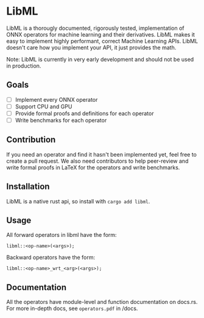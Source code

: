 
# LibML

LibML is a thorougly documented, rigorously tested, implementation of ONNX operators for machine learning and
their derivatives.  LibML makes it easy to implement highly performant, correct Machine Learning APIs.  LibML doesn't care how you implement your API, it just provides the math. 

Note: LibML is currently in very early development and should not be used in production.

## Goals

- [ ] Implement every ONNX operator
- [ ] Support CPU and GPU 
- [ ] Provide formal proofs and definitions for each operator
- [ ] Write benchmarks for each operator

## Contribution

If you need an operator and find it hasn't been implemented yet, feel free to create a pull request.  We also need contributors to help peer-review and write formal proofs in LaTeX for the operators and write benchmarks. 

## Installation

LibML is a native rust api, so install with `cargo add libml`.

## Usage

All forward operators in libml have the form:
```
libml::<op-name>(<args>);
```

Backward operators have the form:
```
libml::<op-name>_wrt_<arg>(<args>);
```

## Documentation

All the operators have module-level and function documentation on docs.rs. For more in-depth docs, see `operators.pdf` in /docs.



